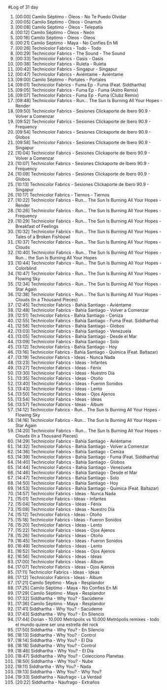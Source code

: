 #Log of 31 day

1. [00:00] Camilo Séptimo - Óleos - No Te Puedo Olvidar
1. [00:05] Camilo Séptimo - Óleos - Onamuh
1. [00:08] Camilo Séptimo - Óleos - Telepatía
1. [00:12] Camilo Séptimo - Óleos - Neón
1. [00:16] Camilo Séptimo - Óleos - Óleos
1. [00:21] Camilo Séptimo - Maya - No Confíes En Mí
1. [00:26] Technicolor Fabrics - Todo - Todo
1. [00:29] Technicolor Fabrics - The Sound - The Sound
1. [00:33] Technicolor Fabrics - Oasis - Oasis
1. [00:38] Technicolor Fabrics - Ruleta - Ruleta
1. [00:42] Technicolor Fabrics - Singapur - Singapur
1. [00:47] Technicolor Fabrics - Aviéntame - Aviéntame
1. [09:00] Camilo Séptimo - Portales - Portales
1. [09:01] Technicolor Fabrics - Fuma Ep - Fuma (Feat. Siddhartha)
1. [09:05] Technicolor Fabrics - Fuma Ep - Fuma (Astro Remix)
1. [09:07] Technicolor Fabrics - Fuma Ep - Fuma (Clubz Remix)
1. [09:48] Technicolor Fabrics - Run... The Sun Is Burning All Your Hopes - Render
1. [09:50] Technicolor Fabrics - Sesiones Clickaporte de Ibero 90.9 - Volver a Comenzar
1. [09:52] Technicolor Fabrics - Sesiones Clickaporte de Ibero 90.9 - Frequency
1. [09:54] Technicolor Fabrics - Sesiones Clickaporte de Ibero 90.9 - Globos
1. [09:58] Technicolor Fabrics - Sesiones Clickaporte de Ibero 90.9 - Singapur
1. [10:04] Technicolor Fabrics - Sesiones Clickaporte de Ibero 90.9 - Volver a Comenzar
1. [10:07] Technicolor Fabrics - Sesiones Clickaporte de Ibero 90.9 - Frequency
1. [10:09] Technicolor Fabrics - Sesiones Clickaporte de Ibero 90.9 - Globos
1. [10:13] Technicolor Fabrics - Sesiones Clickaporte de Ibero 90.9 - Singapur
1. [10:17] Technicolor Fabrics - Tiernos - Tiernos
1. [10:22] Technicolor Fabrics - Run... The Sun Is Burning All Your Hopes - Render
1. [10:26] Technicolor Fabrics - Run... The Sun Is Burning All Your Hopes - Frequency
1. [10:29] Technicolor Fabrics - Run... The Sun Is Burning All Your Hopes - Breakfast of Feelings
1. [10:32] Technicolor Fabrics - Run... The Sun Is Burning All Your Hopes - Tales of a Broken Fishbowl
1. [10:37] Technicolor Fabrics - Run... The Sun Is Burning All Your Hopes - Clouds
1. [10:40] Technicolor Fabrics - Run... The Sun Is Burning All Your Hopes - Run... the Sun Is Burning All Your Hopes
1. [10:44] Technicolor Fabrics - Run... The Sun Is Burning All Your Hopes - Colorblind
1. [10:47] Technicolor Fabrics - Run... The Sun Is Burning All Your Hopes - Flowing Sky
1. [12:34] Technicolor Fabrics - Run... The Sun Is Burning All Your Hopes - Star Again
1. [12:38] Technicolor Fabrics - Run... The Sun Is Burning All Your Hopes - Clouds (In a Thousand Pieces)
1. [12:45] Technicolor Fabrics - Bahía Santiago - Aviéntame
1. [12:48] Technicolor Fabrics - Bahía Santiago - Volver a Comenzar
1. [12:51] Technicolor Fabrics - Bahía Santiago - Ceniza
1. [12:55] Technicolor Fabrics - Bahía Santiago - Fuma (Feat. Siddhartha)
1. [12:58] Technicolor Fabrics - Bahía Santiago - Globos
1. [13:03] Technicolor Fabrics - Bahía Santiago - Venezuela
1. [13:05] Technicolor Fabrics - Bahía Santiago - Desde el Mar
1. [13:09] Technicolor Fabrics - Bahía Santiago - Solo
1. [13:12] Technicolor Fabrics - Bahía Santiago - Hoy
1. [13:16] Technicolor Fabrics - Bahía Santiago - Química (Feat. Baltazar)
1. [13:19] Technicolor Fabrics - Ideas - Nunca Nada
1. [13:23] Technicolor Fabrics - Ideas - Infantes
1. [13:27] Technicolor Fabrics - Ideas - Fénix
1. [13:30] Technicolor Fabrics - Ideas - Nuestro Día
1. [13:35] Technicolor Fabrics - Ideas - Otoño
1. [13:40] Technicolor Fabrics - Ideas - Fueron Sonidos
1. [13:43] Technicolor Fabrics - Ideas - Lento
1. [13:50] Technicolor Fabrics - Ideas - Ojos Ajenos
1. [13:54] Technicolor Fabrics - Ideas - Ideas
1. [13:57] Technicolor Fabrics - Ideas - Álbum
1. [14:12] Technicolor Fabrics - Run... The Sun Is Burning All Your Hopes - Flowing Sky
1. [14:16] Technicolor Fabrics - Run... The Sun Is Burning All Your Hopes - Star Again
1. [14:20] Technicolor Fabrics - Run... The Sun Is Burning All Your Hopes - Clouds (In a Thousand Pieces)
1. [14:29] Technicolor Fabrics - Bahía Santiago - Aviéntame
1. [14:32] Technicolor Fabrics - Bahía Santiago - Volver a Comenzar
1. [14:36] Technicolor Fabrics - Bahía Santiago - Ceniza
1. [14:39] Technicolor Fabrics - Bahía Santiago - Fuma (Feat. Siddhartha)
1. [14:40] Technicolor Fabrics - Bahía Santiago - Globos
1. [14:44] Technicolor Fabrics - Bahía Santiago - Venezuela
1. [14:46] Technicolor Fabrics - Bahía Santiago - Desde el Mar
1. [14:47] Technicolor Fabrics - Bahía Santiago - Solo
1. [14:50] Technicolor Fabrics - Bahía Santiago - Hoy
1. [14:53] Technicolor Fabrics - Bahía Santiago - Química (Feat. Baltazar)
1. [14:57] Technicolor Fabrics - Ideas - Nunca Nada
1. [15:01] Technicolor Fabrics - Ideas - Infantes
1. [15:04] Technicolor Fabrics - Ideas - Fénix
1. [15:08] Technicolor Fabrics - Ideas - Nuestro Día
1. [15:12] Technicolor Fabrics - Ideas - Otoño
1. [15:18] Technicolor Fabrics - Ideas - Fueron Sonidos
1. [15:20] Technicolor Fabrics - Ideas - Lento
1. [15:22] Technicolor Fabrics - Ideas - Ojos Ajenos
1. [15:26] Technicolor Fabrics - Ideas - Otoño
1. [16:45] Technicolor Fabrics - Ideas - Fueron Sonidos
1. [16:49] Technicolor Fabrics - Ideas - Lento
1. [16:52] Technicolor Fabrics - Ideas - Ojos Ajenos
1. [16:56] Technicolor Fabrics - Ideas - Ideas
1. [17:00] Technicolor Fabrics - Ideas - Álbum
1. [17:07] Technicolor Fabrics - Ideas - Ojos Ajenos
1. [17:11] Technicolor Fabrics - Ideas - Ideas
1. [17:12] Technicolor Fabrics - Ideas - Álbum
1. [17:21] Camilo Séptimo - Maya - Resplandor
1. [17:25] Camilo Séptimo - Maya - No Confíes En Mí
1. [17:29] Camilo Séptimo - Maya - Resplandor
1. [17:32] Siddhartha - Why You? - Sacúdeme
1. [17:36] Camilo Séptimo - Maya - Resplandor
1. [17:41] Siddhartha - Why You? - Sacúdeme
1. [17:43] Siddhartha - Why You? - En Silencio
1. [17:44] Dorian - 10.000 Metrópolis vs 10.000 Metrópolis remixes - todo el mundo quiere ser una estrella del rock
1. [17:50] Siddhartha - Why You? - En Silencio
1. [18:13] Siddhartha - Why You? - Control
1. [18:14] Siddhartha - Why You? - El Día
1. [18:18] Siddhartha - Why You? - Control
1. [18:46] Siddhartha - Why You? - El Día
1. [18:47] Siddhartha - Why You? - Colecciono Planetas
1. [18:50] Siddhartha - Why You? - Nube
1. [19:11] Siddhartha - Why You? - Nada
1. [19:13] Siddhartha - Why You? - Why You?
1. [19:33] Siddhartha - Náufrago - La Verdad
1. [20:22] Siddhartha - Náufrago - Extraños
